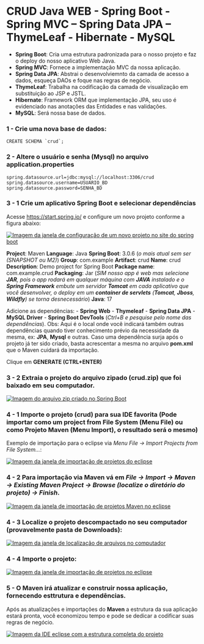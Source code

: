 # CRUD Java WEB - Spring Boot - Spring MVC – Spring Data JPA – ThymeLeaf - Hibernate - MySQL

- **Spring Boot**: Cria uma estrutura padronizada para o nosso projeto e faz o deploy do nosso aplicativo Web Java.
- **Spring MVC**: Fornece a implementação MVC da nossa aplicação.
- **Spring Data JPA**: Abstrai o desenvolviemnto da camada de acesso a dados, esqueça DAOs e foque nas regras de negócio.
- **ThymeLeaf**: Trabalha na codificação da camada de visualização em substituição ao JSP e JSTL.
- **Hibernate**: Framework ORM que implementação JPA, seu uso é evidenciado nas anotações das Entidades e nas validações.
- **MySQL**: Será nossa base de dados.


### 1 - Crie uma nova base de dados:
	CREATE SCHEMA `crud`;

### 2 - Altere o usuário e senha (Mysql) no arquivo application.properties
	
	spring.datasource.url=jdbc:mysql://localhost:3306/crud
	spring.datasource.username=USUARIO_BD
	spring.datasource.password=SENHA_BD
	
### 3 - 1 Crie um aplicativo Spring Boot e selecionar dependências
Acesse https://start.spring.io/ e configure um novo projeto conforme a figura abaixo:

[![Imagem da janela de configuração de um novo projeto no site do spring boot](/../../../../ferreira2006/imagens/blob/master/gitimg/imagens_Crud_Spring_MVC/01_initializr.png)](#)

**Project**: Maven
**Language**: Java
**Spring Boot**: 3.0.6 (*o mais atual sem ser (SNAPSHOT ou M2)*)
**Group**: com.example
**Artifact**: crud
**Name**: crud
**Description**: Demo project for Spring Boot
**Package name**: com.example.crud
**Packaging**: Jar (*SIM nosso app é web mas selecione **JAR**, pois o app rodará em qualquer máquina com **JAVA** instalado e o **Spring Framework** embute um servidor **Tomcat** em cada aplicativo que você desenvolver, o deploy em um **container de servlets** (**Tomcat**, **Jboss**, **Wildfly**) se torna desnecessário*)
**Java**: 17

Adicione as dependências:
	- **Spring Web**
	- **Thymeleaf** 
	- **Spring Data JPA**
	- **MySQL Driver**
	- **Spring Boot DevTools** 
	(*Ctrl+B e pesquise pelo nome das dependências*).
Obs: Aqui é o local onde você indicará também outras dependências quando tiver conhecimento prévio da necessidade da mesma, ex: **JPA**, **Mysql** e outras. Caso uma dependência surja após o projeto já ter sido criado, basta acrescentar a mesma no arquivo **pom.xml** que o Maven cuidará da importação.

Clique em **GENERATE (CTRL+ENTER)**

### 3 - 2 Extraia o projeto do arquivo zipado (**crud.zip**) que foi baixado em seu computador.

[![Imagem do arquivo zip criado no Spring Boot](/../../../../ferreira2006/imagens/blob/master/gitimg/imagens_Crud_Spring_MVC/02_crd.zip.png)](#)

### 4 - 1 Importe o projeto (**crud**) para sua **IDE** favorita (Pode importar como um **project from File System** (Menu File) ou como **Projeto Maven** (Menu Import), o resultado será o mesmo)
Exemplo de importação para o eclipse via *Menu File -> Import Projects from File System…*:

[![Imagem da janela de importação de projetos do eclipse](/../../../../ferreira2006/imagens/blob/master/gitimg/imagens_Crud_Spring_MVC/03_import.png)](#)

### 4 - 2 Para importação via Maven vá em *File -> Import -> Maven -> Existing Maven Project -> Browse (localize o diretório do projeto) -> Finish*.

[![Imagem da janela de importação de projetos Maven no eclipse](/../../../../ferreira2006/imagens/blob/master/gitimg/imagens_Crud_Spring_MVC/04_import_mavenCapturar.png)](#)

### 4 - 3 Localize o projeto descompactado no seu computador (provavelmente pasta de Downloads):

[![Imagem da janela de localização de arquivos no computador](/../../../../ferreira2006/imagens/blob/master/gitimg/imagens_Crud_Spring_MVC/05_localizar_projeto.png)](#)

### 4 - 4 Importe o projeto:

[![Imagem da janela de importação de projetos no eclipse](/../../../../ferreira2006/imagens/blob/master/gitimg/imagens_Crud_Spring_MVC/07_importar_projeto.png)](#)

### 5 - O Maven irá atualizar e construir nossa aplicação, fornecendo esttrutura e dependências.
Após as atualizações e importações do **Maven** a estrutura da sua aplicação estará pronta, você economizou tempo e pode se dedicar a codificar suas regras de negócio. 

[![Imagem da IDE eclipse com a estrutura completa do projeto](/../../../../ferreira2006/imagens/blob/master/gitimg/imagens_Crud_Spring_MVC/08_estrutura_projeto.png)](#)


